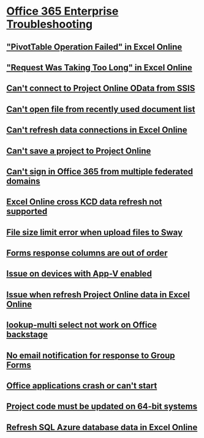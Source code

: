 # [Office 365 Enterprise Troubleshooting](../enterprise.md)

## ["PivotTable Operation Failed" in Excel Online](../excel-online-pivottable-operation-failed.md)
## ["Request Was Taking Too Long" in Excel Online](../request-too-long-opening-excel-workbook.md)
## [Can't connect to Project Online OData from SSIS](../cant-connect-project-online-odata-from-ssis.md)
## [Can't open file from recently used document list](../cant-open-files-most-recently-used-list.md)
## [Can't refresh data connections in Excel Online](../excel-online-external-users-cannot-refresh-data-connections.md)
## [Can't save a project to Project Online](../cant-save-project-client-to-web-app.md)
## [Can't sign in Office 365 from multiple federated domains](../cant-sign-in-office-365-multiple-domain-federation.md)
## [Excel Online cross KCD data refresh not supported](../excel-online-cross-forest-kcd-data-refresh-is-not-supported.md)
## [File size limit error when upload files to Sway](../sway-file-size-limit-error.md)
## [Forms response columns are out of order](../forms-response-columns-out-of-order.md)
## [Issue on devices with App-V enabled](../issues-on-devices-with-app-v-enabled.md)
## [Issue when refresh Project Online data in Excel Online](../excel-online-refresh-fails-project-online-using-timebyday.md)
## [lookup-multi select not work on Office backstage](../sharepoint-properties-backstage-file-info.md)
## [No email notification for response to Group Forms](../no-email-notifications-for-responses-to-group-forms.md)
## [Office applications crash or can't start](../office-crash-or-cannot-start.md)
## [Project code must be updated on 64-bit systems](../compile-error-editing-vba-macro.md)
## [Refresh SQL Azure database data in Excel Online](../excel-online-refreshing-data-to-a-sql-azure-database.md)
